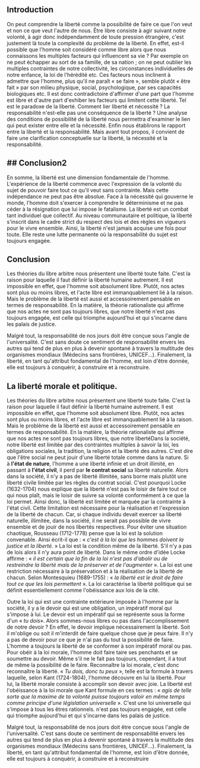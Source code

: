 ## Introduction

On peut comprendre la liberté comme la possibilité de faire ce que l'on veut et non ce que veut l'autre de nous. Être libre consiste à agir suivant notre volonté, à agir donc indépendamment de toute pression étrangère, c'est justement là toute la complexité du problème de la liberté. En effet, est-il possible que l'homme soit considéré comme libre alors que nous connaissons les multiples facteurs qui influencent sa vie ? Par exemple on ne peut échapper au sort de sa famille, de sa nation ; on ne peut oublier les multiples contraintes de notre collectivité, les circonstances individuelles de notre enfance, la loi de l'hérédité etc. Ces facteurs nous inclinent à admettre que l'homme, plus qu'il ne paraît « se faire », semble plutôt « être fait » par son milieu physique, social, psychologique, par ses capacités biologiques etc. Il est donc contradictoire d'affirmer d'une part que l'homme est libre et d'autre part d'exhiber les facteurs qui limitent cette liberté. Tel est le paradoxe de la liberté. Comment lier liberté et nécessité ? La responsabilité n'est-elle pas une conséquence de la liberté ? Une analyse des conditions de possibilité de la liberté nous permettra d'examiner le lien qui peut exister entre elle et la nécessité. Enfin nous établirons le rapport entre la liberté et la responsabilité. Mais avant tout propos, il convient de faire une clarification conceptuelle sur la liberté, la nécessité et la responsabilité.


## ## Conclusion2

En somme, la liberté est une dimension fondamentale de l'homme. L'expérience de la liberté commence avec l'expression de la volonté du sujet de pouvoir faire tout ce qu'il veut sans contrainte. Mais cette indépendance ne peut pas être absolue. Face à la nécessité qui gouverne le monde, l'homme doit s'exercer à comprendre le déterminisme et ne pas céder à la résignation que lui impose le fatalisme. La liberté est un combat tant individuel que collectif. Au niveau communautaire et politique, la liberté s'inscrit dans le cadre strict du respect des lois et des règles en vigueurs pour le vivre ensemble. Ainsi, la liberté n'est jamais acquise une fois pour toute. Elle reste une lutte permanente où la responsabilité du sujet est toujours engagée.

## Conclusion

Les théories du libre arbitre nous présentent une liberté toute faite. C'est la raison pour laquelle il faut définir la liberté humaine autrement. Il est impossible en effet, que l'homme soit absolument libre. Plutôt, nos actes sont plus ou moins libres, et l'acte libre est immanquablement lié à la raison. Mais le problème de la liberté est aussi et accessoirement pensable en termes de responsabilité. En la matière, la théorie rationaliste qui affirme que nos actes ne sont pas toujours libres, que notre liberté n'est pas toujours engagée, est celle qui triomphe aujourd'hui et qui s'incarne dans les palais de justice.

Malgré tout, la responsabilité de nos jours doit être conçue sous l'angle de l'universalité. C'est sans doute ce sentiment de responsabilité envers les autres qui tend de plus en plus à devenir spontané à travers la multitude des organismes mondiaux (Médecins sans frontières, UNICEF...). Finalement, la liberté, en tant qu'attribut fondamental de l'homme, est loin d'être donnée, elle est toujours à conquérir, à construire et à reconstruire.
## La liberté morale et politique.
Les théories du libre arbitre nous présentent une liberté toute faite. C'est la raison pour laquelle il faut définir la liberté humaine autrement. Il est impossible en effet, que l'homme soit absolument libre. Plutôt, nos actes sont plus ou moins libres, et l'acte libre est immanquablement lié à la raison. Mais le problème de la liberté est aussi et accessoirement pensable en termes de responsabilité. En la matière, la théorie rationaliste qui affirme que nos actes ne sont pas toujours libres, que notre libertéDans la société, notre liberté est limitée par des contraintes multiples à savoir la loi, les obligations sociales, la tradition, la religion et la liberté des autres. C'est dire que l'être social ne peut jouir d'une liberté totale comme dans la nature. Si à **l'état de nature**, l'homme a une liberté infinie et un droit illimité, en passant à **l'état civil**, il perd par **le contrat social** sa liberté naturelle. Alors dans la société, il n'y a pas de liberté illimitée, sans borne mais plutôt une liberté civile limitée par les règles du contrat social. C'est pourquoi Locke (1632-1704) nous explique que la liberté n'est pas le loisir de faire tout ce qui nous plaît, mais le loisir de suivre sa volonté conformément à ce que la loi permet. Ainsi donc, la liberté est limitée et marquée par la contrainte à l'état civil. Cette limitation est nécessaire pour la réalisation et l'expression de la liberté de chacun. Car, si chaque individu devait exercer sa liberté naturelle, illimitée, dans la société, il ne serait pas possible de vivre ensemble et de jouir de nos libertés respectives. Pour éviter une situation chaotique, Rousseau (1712-1778) pense que la loi est la solution convenable. Ainsi écrit-il que : « _c'est à la loi que les hommes doivent la justice et la liberté._ » La loi est la condition même de la liberté. S'il n'y a pas de lois alors il n'y aura point de liberté. Dans le même ordre d'idée Locke affirme : « _il est certain que la fin de la loi n'est pas d'abolir ou de restreindre la liberté mais de la préserver et de l'augmenter_ ». La loi est une restriction nécessaire à la préservation et à la réalisation de la liberté de chacun. Selon Montesquieu (1689-1755) : « _la liberté est le droit de faire tout ce que les lois permettent_ ». La loi caractérise la liberté politique qui se définit essentiellement comme l'obéissance aux lois de la cité.

Outre la loi qui est une contrainte extérieure imposée à l'homme par la société, il y a le devoir qui est une obligation, un impératif moral qui s'impose à lui. Le devoir est un impératif qui se représente sous la forme d'un « _tu dois_». Alors sommes-nous libres ou pas dans l'accomplissement de notre devoir ? En effet, le devoir implique nécessairement la liberté. Soit il m'oblige ou soit il m'interdit de faire quelque chose que je peux faire. Il n'y a pas de devoir pour ce que je n'ai pas du tout la possibilité de faire. L'homme a toujours la liberté de se conformer à son impératif moral ou pas. Pour obéir à la loi morale, l'homme doit faire taire ses penchants et se soumettre au devoir. Même s'il ne le fait pas toujours, cependant, il a tout de même la possibilité de le faire. Reconnaître la loi morale, c'est donc reconnaître la liberté. « _Tu dois, donc tu peux_ », telle est la formule à travers laquelle, selon Kant (1724-1804), l'homme découvre en lui la liberté. Pour lui, la liberté morale consiste à accomplir son devoir avec joie. La liberté est l'obéissance à la loi morale que Kant formule en ces termes : « _agis de telle sorte que la maxime de ta volonté puisse toujours valoir en même temps comme principe d'une législation universelle_ ». C'est une loi universelle qui s'impose à tous les êtres rationnels. n'est pas toujours engagée, est celle qui triomphe aujourd'hui et qui s'incarne dans les palais de justice.

Malgré tout, la responsabilité de nos jours doit être conçue sous l'angle de l'universalité. C'est sans doute ce sentiment de responsabilité envers les autres qui tend de plus en plus à devenir spontané à travers la multitude des organismes mondiaux (Médecins sans frontières, UNICEF...). Finalement, la liberté, en tant qu'attribut fondamental de l'homme, est loin d'être donnée, elle est toujours à conquérir, à construire et à reconstruire


